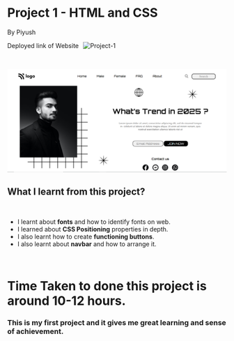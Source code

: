 # Project 1 - HTML and CSS
By Piyush

Deployed link of Website  &thinsp; ![Project-1](https://img.shields.io/badge/Project%20-1-orange) 


<br> 

![Project-look](Project1.png)


## What I learnt from this project?
<br>

- I learnt about **fonts** and how to identify fonts on web.
- I learned about **CSS Positioning** properties in depth.
- I also learnt how to create **functioning buttons**.
- I also learnt about **navbar** and how to arrange it.
  
<br>

  
# Time Taken to done this project is around 10-12 hours. 

### This is my first project and it gives me great learning and sense of achievement.
